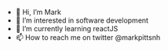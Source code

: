 - 👋 Hi, I’m Mark
- 👀 I’m interested in software development
- 🌱 I’m currently learning reactJS
- 📫 How to reach me on twitter @markpittsnh

<!---
mtnmuncher/mtnmuncher is a ✨ special ✨ repository because its `README.md` (this file) appears on your GitHub profile.
You can click the Preview link to take a look at your changes.
--->
